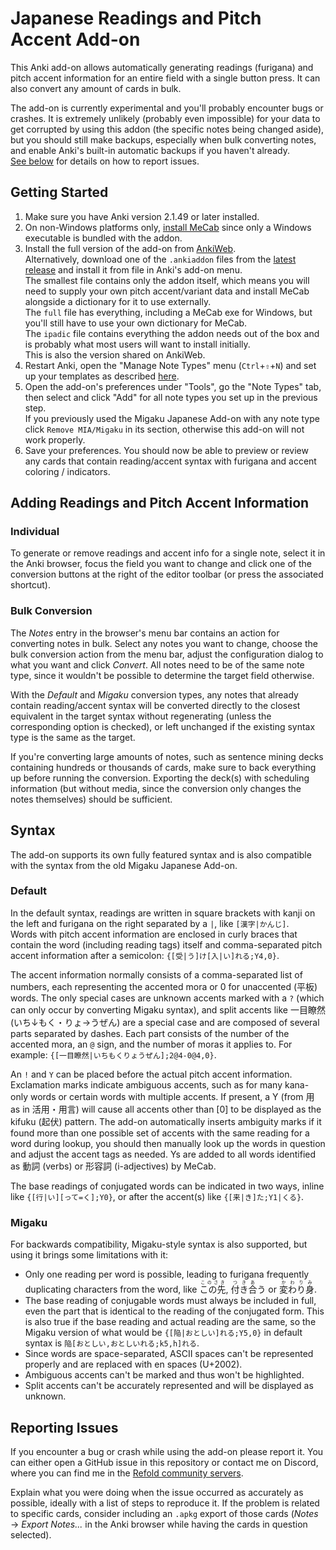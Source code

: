 # Japanese Readings and Pitch Accent Add-on

This Anki add-on allows automatically generating readings (furigana) and pitch
accent information for an entire field with a single button press. It can also
convert any amount of cards in bulk.

The add-on is currently experimental and you'll probably encounter bugs or
crashes. It is extremely unlikely (probably even impossible) for your data to
get corrupted by using this addon (the specific notes being changed aside), but
you should still make backups, especially when bulk converting notes, and enable
Anki's built-in automatic backups if you haven't already.  
[See below](#reporting-issues) for details on how to report issues.

## Getting Started

1. Make sure you have Anki version 2.1.49 or later installed.
2. On non-Windows platforms only, [install MeCab](/doc/mecab.md) since only a
   Windows executable is bundled with the addon.
3. Install the full version of the add-on
   from [AnkiWeb](https://ankiweb.net/shared/info/TBD).  
   Alternatively, download one of the `.ankiaddon` files from the
   [latest release](https://github.com/Ben-Kerman/anki-jrp/releases/latest)
   and install it from file in Anki's add-on menu.  
   The smallest file contains only the addon itself, which means you will need
   to supply your own pitch accent/variant data and install MeCab alongside a
   dictionary for it to use externally.  
   The `full` file has everything, including a MeCab exe for Windows, but you'll
   still have to use your own dictionary for MeCab.  
   The `ipadic` file contains everything the addon needs out of the box and is
   probably what most users will want to install initially.  
   This is also the version shared on AnkiWeb.
4. Restart Anki, open the "Manage Note Types" menu (`Ctrl`+`⇧`+`N`) and set up
   your templates as described [here]().
5. Open the add-on's preferences under "Tools", go the "Note Types" tab, then
   select and click "Add" for all note types you set up in the previous step.  
   If you previously used the Migaku Japanese Add-on with any note type
   click `Remove MIA/Migaku` in its section, otherwise this add-on will not work
   properly.
6. Save your preferences. You should now be able to preview or review any cards
   that contain reading/accent syntax with furigana and accent coloring /
   indicators.

## Adding Readings and Pitch Accent Information

### Individual

To generate or remove readings and accent info for a single note, select it in
the Anki browser, focus the field you want to change and click one of the
conversion buttons at the right of the editor toolbar (or press the associated
shortcut).

### Bulk Conversion

The _Notes_ entry in the browser's menu bar contains an action for converting
notes in bulk. Select any notes you want to change, choose the bulk conversion
action from the menu bar, adjust the configuration dialog to what you want and
click _Convert_. All notes need to be of the same note type, since it wouldn't
be possible to determine the target field otherwise.

With the _Default_ and _Migaku_ conversion types, any notes that already contain
reading/accent syntax will be converted directly to the closest equivalent in
the target syntax without regenerating (unless the corresponding option is
checked), or left unchanged if the existing syntax type is the same as the
target.

If you're converting large amounts of notes, such as sentence mining decks
containing hundreds or thousands of cards, make sure to back everything up
before running the conversion. Exporting the deck(s) with scheduling information
(but without media, since the conversion only changes the notes themselves)
should be sufficient.

## Syntax

The add-on supports its own fully featured syntax and is also compatible with
the syntax from the old Migaku Japanese Add-on.

### Default

In the default syntax, readings are written in square brackets with kanji on the
left and furigana on the right separated by a `|`, like `[漢字|かんじ]`.  
Words with pitch accent information are enclosed in curly braces that contain
the word (including reading tags) itself and comma-separated pitch accent
information after a semicolon: `{[受|う]け[入|い]れる;Y4,0}`.

The accent information normally consists of a comma-separated list of numbers,
each representing the accented mora or 0 for unaccented (平板) words. The only
special cases are unknown accents marked with a `?` (which can only occur by
converting Migaku syntax), and split accents like 一目瞭然 (いち↓もく・りょ→うぜん)
are a special case and are composed of several parts separated by dashes. Each
part consists of the number of the accented mora, an `@` sign, and the number of
moras it applies to. For example: `{[一目瞭然|いちもくりょうぜん];2@4-0@4,0}`.

An `!` and `Y` can be placed before the actual pitch accent information.
Exclamation marks indicate ambiguous accents, such as for many kana-only words
or certain words with multiple accents. If present, a Y (from 用 as in 活用・用言)
will cause all accents other than [0] to be displayed as the kifuku (起伏)
pattern. The add-on automatically inserts ambiguity marks if it found more than
one possible set of accents with the same reading for a word during lookup, you
should then manually look up the words in question and adjust the accent tags as
needed. Ys are added to all words identified as 動詞 (verbs) or 形容詞 (i-adjectives)
by MeCab.

The base readings of conjugated words can be indicated in two ways, inline
like `{[行|い][って=く];Y0}`, or after the accent(s) like `{[来|き]た;Y1|くる}`.

### Migaku

For backwards compatibility, Migaku-style syntax is also supported, but using it
brings some limitations with it:

- Only one reading per word is possible, leading to furigana frequently
  duplicating characters from the word, like <ruby>この先<rt>このさき</rt></ruby>,
  <ruby>付き合<rt>つきあ</rt></ruby>う or <ruby>変わり身<rt>かわりみ</rt></ruby>.
- The base reading of conjugable words must always be included in full, even the
  part that is identical to the reading of the conjugated form. This is also
  true if the base reading and actual reading are the same, so the Migaku
  version of what would be `{[陥|おとしい]れる;Y5,0}` in default syntax
  is `陥[おとしい,おとしいれる;k5,h]れる`.
- Since words are space-separated, ASCII spaces can't be represented properly
  and are replaced with en spaces (U+2002).
- Ambiguous accents can't be marked and thus won't be highlighted.
- Split accents can't be accurately represented and will be displayed as
  unknown.

## Reporting Issues

If you encounter a bug or crash while using the add-on please report it. You can
either open a GitHub issue in this repository or contact me on Discord, where
you can find me in the [Refold community servers](https://refold.la/join/).

Explain what you were doing when the issue occurred as accurately as possible,
ideally with a list of steps to reproduce it. If the problem is related to
specific cards, consider including an `.apkg` export of those cards (_Notes_
→ _Export Notes..._ in the Anki browser while having the cards in question
selected).
